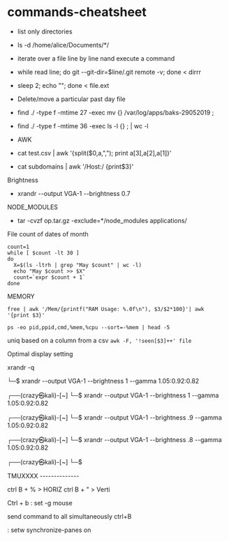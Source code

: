 # commands-cheatsheet

 - list only directories
  - ls -d /home/alice/Documents/*/
 
 - iterate over a file line by line nand execute a command
  - while read line; do git --git-dir=$line/.git remote -v; done < dirrr
  - sleep 2; echo ""; done < file.ext
  
 - Delete/move a particular past day file
  - find ./ -type f -mtime 27 -exec mv {} /var/log/apps/baks-29052019 \;
  - find ./ -type f -mtime 36 -exec ls -l {} \; | wc -l


 - AWK
  - cat test.csv |  awk '{split($0,a,","); print a[3],a[2],a[1]}'
  - cat subdomains | awk '/Host:/ {print$3}'
  
Brightness
 - xrandr --output VGA-1 --brightness 0.7


NODE_MODULES
 - tar -cvzf op.tar.gz -exclude=\*/node_modules applications/

File count of dates of month
```
count=1
while [ $count -lt 30 ]
do
  X=$(ls -ltrh | grep "May $count" | wc -l)
  echo "May $count >> $X"
  count=`expr $count + 1`
done
```

MEMORY

`free | awk '/Mem/{printf("RAM Usage: %.0f\n"), $3/$2*100}'| awk '{print $3}'`

`ps -eo pid,ppid,cmd,%mem,%cpu --sort=-%mem | head -5`

uniq based on a column from a csv
`awk -F, '!seen[$3]++' file`



Optimal display setting

xrandr -q

└─$ xrandr --output VGA-1 --brightness 1 --gamma 1.05:0.92:0.82

┌──(crazy㉿kali)-[~]
└─$ xrandr --output VGA-1 --brightness 1 --gamma 1.05:0.92:0.82

┌──(crazy㉿kali)-[~]
└─$ xrandr --output VGA-1 --brightness .9 --gamma 1.05:0.92:0.82

┌──(crazy㉿kali)-[~]
└─$ xrandr --output VGA-1 --brightness .8 --gamma 1.05:0.92:0.82

┌──(crazy㉿kali)-[~]
└─$ 


TMUXXXX --------------

ctrl B + % > HORIZ
ctrl B + " > Verti


Ctrl + b :
set -g mouse

send command to all simultaneously
ctrl+B

: setw synchronize-panes on

